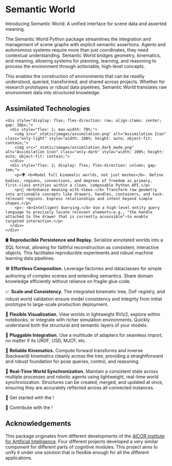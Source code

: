 # Semantic World

Introducing Semantic World: A unified interface for scene data and asserted meaning.

The Semantic World Python package streamlines the integration and management of scene graphs with explicit semantic assertions.
Agents and autonomous systems require more than just coordinates, they need contextual understanding. 
Semantic World bridges geometry, kinematics, and meaning, allowing systems for planning, 
learning, and reasoning to process the environment through actionable, high-level concepts.

This enables the construction of environments that can be readily understood,
queried, transformed, and shared across projects.
Whether for research prototypes or robust data pipelines,
Semantic World translates raw environment data into structured knowledge.

## Assimilated Technologies

```{raw} html
<div style="display: flex; flex-direction: row; align-items: center; gap: 30px;">
  <div style="flex: 1; max-width: 70%;">
    <img src="_static/images/assimilation.png" alt="Assimilation Icon" class="only-light" style="width: 100%; height: auto; object-fit: contain;">
    <img src="_static/images/assimilation_dark_mode.png" alt="Assimilation Icon" class="only-dark" style="width: 100%; height: auto; object-fit: contain;">
  </div>
  <div style="flex: 2; display: flex; flex-direction: column; gap: 1em;">
    <p>🌍 <b>Model full kinematic worlds, not just meshes</b>. Define bodies, regions, connections, and degrees of freedom as primary, first-class entities within a clean, composable Python API.</p>
    <p>🤔 <b>Enhance meaning with Views.</b> Transform raw geometry into actionable concepts like drawers, handles, containers, and task-relevant regions. Express relationships and intent beyond simple shapes.</p>
    <p>💡 <b>Intelligent Querying.</b> Use a high-level entity query language to precisely locate relevant elements—e.g., "the handle attached to the drawer that is currently accessible"—to enable targeted interaction.</p>
  </div>
</div>
```

🛢️️ **Reproducible Persistence and Replay.** 
Serialize annotated worlds into a SQL format, allowing for faithful reconstruction as consistent, interactive objects. 
This facilitates reproducible experiments and robust machine learning data pipelines.

🛠️ **Effortless Composition.** 
Leverage factories and dataclasses for simple authoring of complex scenes and extending semantics. 
Share domain knowledge efficiently without reliance on fragile glue code.

📈 **Scale and Consistency.** 
The integrated kinematic tree, DoF registry, 
and robust world validation ensure model consistency and integrity from initial prototype to large-scale production deployment.

🔮 **Flexible Visualization.** 
View worlds in lightweight RViz2, explore within notebooks, or integrate with richer simulation environments. 
Quickly understand both the structural and semantic layers of your models.

🔌 **Pluggable Integration.** 
Use a multitude of adapters for seamless import, no matter if its URDF, USD, MJCF, etc. 

🦾 **Reliable Kinematics.** 
Compute forward transforms and inverse (backward) kinematics cleanly across the tree, 
providing a straightforward and robust foundation for pose queries, control, and reasoning.

👯‍ **Real-Time World Synchronization.** 
Maintain a consistent state across multiple processes and robotic agents using lightweight, 
real-time world synchronization. 
Structures can be created, merged, and updated at once, 
ensuring they are accurately reflected across all connected instances.

🚀 Get started with the [](user-guide)!

🤝 Contribute with the [](developer-guide)!

## Acknowledgements
This package originates from different developments of the [AICOR Institute for Artificial Intelligence](https://ai.uni-bremen.de/). 
Four different projects developed a very similar component for different parts of cognitive modules.
This project aims to unify it under one solution that is flexible enough for all the different applications.

